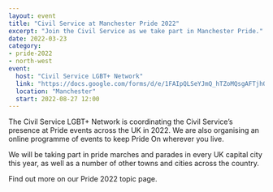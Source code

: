```yaml
---
layout: event
title: "Civil Service at Manchester Pride 2022"
excerpt: "Join the Civil Service as we take part in Manchester Pride."
date: 2022-03-23
category: 
- pride-2022
- north-west
event:
  host: "Civil Service LGBT+ Network"
  link: "https://docs.google.com/forms/d/e/1FAIpQLSeYJmQ_hTZoMQsgAFTjhONCPNBYGJi0VUNCJYVt1r-NbWpw8Q/viewform?usp=sf_link"
  location: "Manchester"
  start: 2022-08-27 12:00
---
```


The Civil Service LGBT+ Network is coordinating the Civil Service’s presence at Pride events across the UK in 2022. We are also organising an online programme of events to keep Pride On wherever you live.

We will be taking part in pride marches and parades in every UK capital city this year, as well as a number of other towns and cities across the country.

Find out more on our Pride 2022 topic page.
